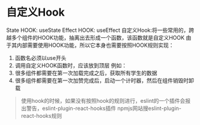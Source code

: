 # 自定义Hook
State HOOK: useState
Effect HOOK: useEffect
自定义Hook:将一些常用的，跨越多个组件的HOOK功能，抽离出去形成一个函数，该函数就是自定义HOOK
由于其内部需要使用HOOK功能，所以它本身也需要按照HOOK规则实现：
1. 函数名必须以use开头
2. 调用自定义HOOK函数时，应该放到顶层
例如：
1. 很多组件都需要在第一次加载完成之后，获取所有学生的数据
2. 很多组件都需要在第一次加赞完成后，启动一个计时器，然后在组件销毁时卸载

> 使用hook的时候，如果没有按照hook的规则进行，eslint的一个插件会报出警告，eslint-plugin-react-hooks插件
npmjs网站搜eslint-plugin-react-hooks规则